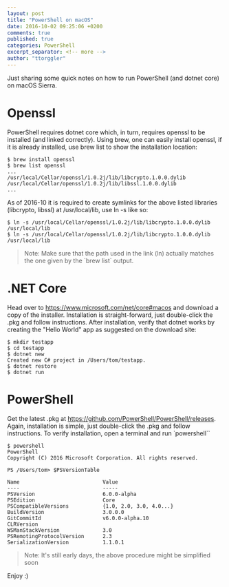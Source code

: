 ```yaml
---
layout: post
title: "PowerShell on macOS"
date: 2016-10-02 09:25:06 +0200
comments: true
published: true
categories: PowerShell
excerpt_separator: <!-- more -->
author: "ttorggler"
---
```


Just sharing some quick notes on how to run PowerShell (and dotnet core) on macOS Sierra.

<!-- more -->

# Openssl
PowerShell requires dotnet core which, in turn, requires openssl to be installed (and linked correctly). Using brew, one can easily install openssl, if it is already installed, use brew list to show the installation location:

```
$ brew install openssl
$ brew list openssl
...
/usr/local/Cellar/openssl/1.0.2j/lib/libcrypto.1.0.0.dylib
/usr/local/Cellar/openssl/1.0.2j/lib/libssl.1.0.0.dylib
...
```

As of 2016-10 it is required to create symlinks for the above listed libraries (libcrypto, libssl) at /usr/local/lib, use ln -s like so: 

```
$ ln -s /usr/local/Cellar/openssl/1.0.2j/lib/libcrypto.1.0.0.dylib /usr/local/lib
$ ln -s /usr/local/Cellar/openssl/1.0.2j/lib/libcrypto.1.0.0.dylib /usr/local/lib
```

<blockquote>Note: Make sure that the path used in the link (ln) actually matches the one given by the `brew list` output.</blockquote>

# .NET Core 
Head over to https://www.microsoft.com/net/core#macos and download a copy of the installer. Installation is straight-forward, just double-click the .pkg and follow instructions.
After installation, verify that dotnet works by creating the "Hello World" app as suggested on the download site:

```
$ mkdir testapp
$ cd testapp
$ dotnet new
Created new C# project in /Users/tom/testapp.
$ dotnet restore
$ dotnet run
```

# PowerShell 
Get the latest .pkg at https://github.com/PowerShell/PowerShell/releases. Again, installation is simple, just double-click the .pkg and follow instructions. To verify installation, open a terminal and run `powershell``

```
$ powershell
PowerShell
Copyright (C) 2016 Microsoft Corporation. All rights reserved.

PS /Users/tom> $PSVersionTable

Name                           Value
----                           -----
PSVersion                      6.0.0-alpha
PSEdition                      Core
PSCompatibleVersions           {1.0, 2.0, 3.0, 4.0...}
BuildVersion                   3.0.0.0
GitCommitId                    v6.0.0-alpha.10
CLRVersion
WSManStackVersion              3.0
PSRemotingProtocolVersion      2.3
SerializationVersion           1.1.0.1

```

<blockquote>Note: It's still early days, the above procedure might be simplified soon </blockquote>

Enjoy :) 